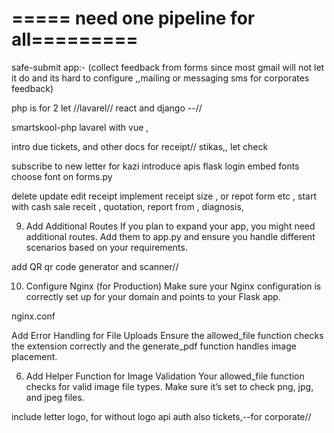 =====
need one pipeline for all=========
=======
safe-submit app:- (collect feedback from forms since most gmail will not let it do and its hard to configure ,,mailing or messaging sms for corporates feedback)
<!-- vue or nuxt js is for kazi -->
php is for 2 let //lavarel//
react and django --//
<!-- firebase check which one---
postgress-- check -->
smartskool-php lavarel with vue
,


intro due tickets, and other docs for receipt//
stikas,, let check

subscribe to new letter for kazi
introduce apis
flask login
embed fonts choose font on forms.py

delete update edit receipt
implement receipt size , or repot form etc , start with cash sale receit , quotation, report from , diagnosis, 





9. Add Additional Routes
If you plan to expand your app, you might need additional routes. Add them to app.py and ensure you handle different scenarios based on your requirements.

add QR qr code generator and scanner//



10. Configure Nginx (for Production)
Make sure your Nginx configuration is correctly set up for your domain and points to your Flask app.

nginx.conf

Add Error Handling for File Uploads
Ensure the allowed_file function checks the extension correctly and the generate_pdf function handles image placement.

6. Add Helper Function for Image Validation
Your allowed_file function checks for valid image file types. Make sure it’s set to check png, jpg, and jpeg files.


<!-- Install Dependencies:
Install the required Python packages listed in your requirements.txt file:
bash
Copy code
pip install -r requirements.txt
Database Setup:

If you're using Flask-Migrate or a similar database migration tool, initialize the database and apply the initial migration:
bash
Copy code
flask db init
flask db migrate -m "Initial migration"
flask db upgrade
Run the Application:

Start your Flask application by running the main.py file:
bash
Copy code
python main.py
Your Flask application should now be running locally.
 You can access it at http://localhost:5000 in your web browser.
Development Workflow:

Start by implementing the desired functionality in your Flask routes and templates.
Use the Flask development server to test your application locally.
As you make changes, Flask's built-in debugger will provide feedback in the terminal.
Test your application thoroughly, both manually and with automated tests if available.
Commit your changes to version control frequently to track your progress.
Deployment:

Once your application is ready for production, deploy it to a production
 server. Common options include platforms like Heroku, AWS, or a dedicated server.
Configure your production environment according to your application's needs,
 including setting up a production-grade database (e.g., PostgreSQL) and 
 configuring web servers like Nginx or Apache to serve your Flask application. -->

 include letter logo, for without logo
 api auth
 also tickets,--for corporate//